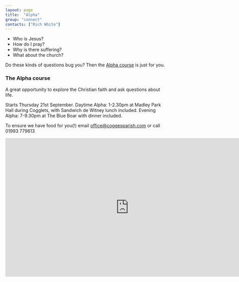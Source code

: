 ```yaml
---
layout: page
title:  "Alpha"
group: "connect"
contacts: ["Rich White"]
---
```


* Who is Jesus?
* How do I pray?
* Why is there suffering?
* What about the church?

Do these kinds of questions bug you? Then the [Alpha course](http://alpha.org/) is just for you.

### The Alpha course

A great opportunity to explore the Christian faith and ask questions about life.

Starts Thursday 21st September. Daytime Alpha: 1-2.30pm at Madley Park Hall during Cogglets, with 
Sandwich de Witney lunch included. Evening Alpha: 7-9.30pm at The Blue Boar with dinner included.

To ensure we have food for you(!) email office@coggesparish.com or call 01993 779613



<iframe width="771" height="434" src="https://www.youtube.com/watch?v=-WXr0vcT45w" frameborder="0" allowfullscreen></iframe>
